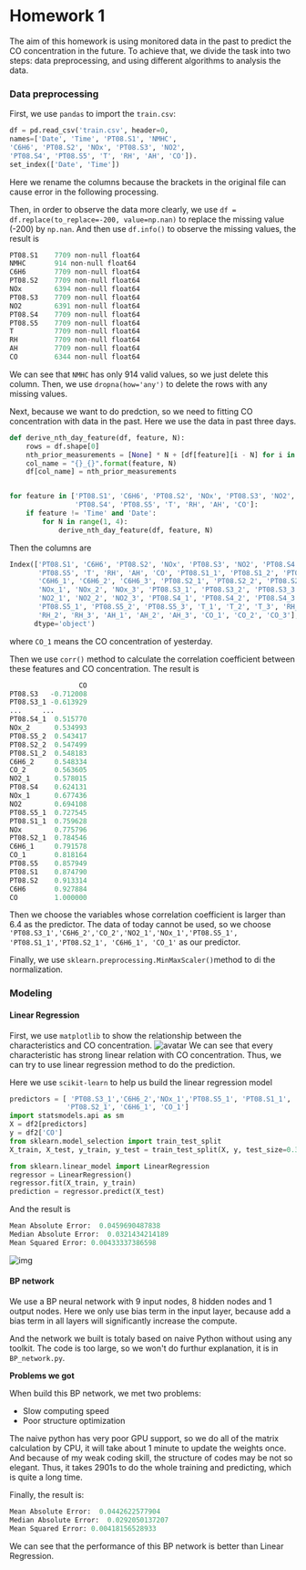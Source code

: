 # Homework 1
The aim of this homework is using monitored data in the past to predict the CO concentration in the future.
To achieve that, we divide the task into two steps: data preprocessing, and using different algorithms to analysis the data.
### Data preprocessing
First, we use `pandas` to import the `train.csv`:
```python
df = pd.read_csv('train.csv', header=0,
names=['Date', 'Time', 'PT08.S1', 'NMHC', 
'C6H6', 'PT08.S2', 'NOx', 'PT08.S3', 'NO2',
'PT08.S4', 'PT08.S5', 'T', 'RH', 'AH', 'CO']).
set_index(['Date', 'Time'])
```
Here we rename the columns because the brackets in the original file can cause error in the following processing. 

Then, in order to observe the data more clearly, we use `df = df.replace(to_replace=-200, value=np.nan)` to replace the missing value (-200) by `np.nan`. And then use `df.info()` to observe the missing values, the result is
```python
PT08.S1    7709 non-null float64
NMHC       914 non-null float64
C6H6       7709 non-null float64
PT08.S2    7709 non-null float64
NOx        6394 non-null float64
PT08.S3    7709 non-null float64
NO2        6391 non-null float64
PT08.S4    7709 non-null float64
PT08.S5    7709 non-null float64
T          7709 non-null float64
RH         7709 non-null float64
AH         7709 non-null float64
CO         6344 non-null float64
```
We can see that `NMHC` has only 914 valid values, so we just delete this column. Then, we use `dropna(how='any')`  to delete the rows with any missing values.

Next, because we want to do predction, so we need to fitting CO concentration with data in the past. Here we use the data in past three days.
```python
def derive_nth_day_feature(df, feature, N):
    rows = df.shape[0]
    nth_prior_measurements = [None] * N + [df[feature][i - N] for i in range(N, rows)]
    col_name = "{}_{}".format(feature, N)
    df[col_name] = nth_prior_measurements


for feature in ['PT08.S1', 'C6H6', 'PT08.S2', 'NOx', 'PT08.S3', 'NO2',
                'PT08.S4', 'PT08.S5', 'T', 'RH', 'AH', 'CO']:
    if feature != 'Time' and 'Date':
        for N in range(1, 4):
            derive_nth_day_feature(df, feature, N)
```
Then the columns are
```python
Index(['PT08.S1', 'C6H6', 'PT08.S2', 'NOx', 'PT08.S3', 'NO2', 'PT08.S4',
       'PT08.S5', 'T', 'RH', 'AH', 'CO', 'PT08.S1_1', 'PT08.S1_2', 'PT08.S1_3',
       'C6H6_1', 'C6H6_2', 'C6H6_3', 'PT08.S2_1', 'PT08.S2_2', 'PT08.S2_3',
       'NOx_1', 'NOx_2', 'NOx_3', 'PT08.S3_1', 'PT08.S3_2', 'PT08.S3_3',
       'NO2_1', 'NO2_2', 'NO2_3', 'PT08.S4_1', 'PT08.S4_2', 'PT08.S4_3',
       'PT08.S5_1', 'PT08.S5_2', 'PT08.S5_3', 'T_1', 'T_2', 'T_3', 'RH_1',
       'RH_2', 'RH_3', 'AH_1', 'AH_2', 'AH_3', 'CO_1', 'CO_2', 'CO_3'],
      dtype='object')
```
 where `CO_1` means the CO concentration of yesterday.
 
 Then we use `corr()` method to calculate the correlation coefficient between these features and CO concentration. The result is
```python
                 CO
PT08.S3   -0.712008
PT08.S3_1 -0.613929
...		...
PT08.S4_1  0.515770
NOx_2      0.534993
PT08.S5_2  0.543417
PT08.S2_2  0.547499
PT08.S1_2  0.548183
C6H6_2     0.548334
CO_2       0.563605
NO2_1      0.578015
PT08.S4    0.624131
NOx_1      0.677436
NO2        0.694108
PT08.S5_1  0.727545
PT08.S1_1  0.759628
NOx        0.775796
PT08.S2_1  0.784546
C6H6_1     0.791578
CO_1       0.818164
PT08.S5    0.857949
PT08.S1    0.874790
PT08.S2    0.913314
C6H6       0.927884
CO         1.000000
```
Then we choose the variables whose correlation coefficient is larger than 6.4 as the predictor. The data of today cannot be used, so we choose `'PT08.S3_1','C6H6_2','CO_2','NO2_1','NOx_1','PT08.S5_1', 'PT08.S1_1','PT08.S2_1', 'C6H6_1', 'CO_1'` as our predictor.

Finally, we use `sklearn.preprocessing.MinMaxScaler()`method to di the normalization.
### Modeling
#### Linear Regression
First, we use `matplotlib` to show the relationship between the characteristics and CO concentration.
![avatar](https://github.com/cgscmm/ML-homework/Homework1-COprediction/data_visualization.png)
We can see that every characteristic has strong linear relation with CO concentration. Thus, we can try to use linear regression method to do the prediction.

Here we use `scikit-learn` to help us build the linear regression model
```python
predictors = [ 'PT08.S3_1','C6H6_2','NOx_1','PT08.S5_1', 'PT08.S1_1',
              'PT08.S2_1', 'C6H6_1', 'CO_1']
import statsmodels.api as sm
X = df2[predictors]
y = df2['CO']
from sklearn.model_selection import train_test_split
X_train, X_test, y_train, y_test = train_test_split(X, y, test_size=0.3, random_state=1)

from sklearn.linear_model import LinearRegression
regressor = LinearRegression()
regressor.fit(X_train, y_train)
prediction = regressor.predict(X_test)
```
And the result is 
```python
Mean Absolute Error:  0.0459690487838
Median Absolute Error:  0.0321434214189
Mean Squared Error: 0.00433337386598
```
![img](https://github.com/cgscmm/ML-homework/Homework1-COprediction/figure1.jpg)

#### BP network
We use a BP neural network with 9 input nodes, 8 hidden nodes and 1 output nodes. Here we only use bias term in the input layer, because add a bias term in all layers will significantly increase the compute.

And the network we built is totaly based on naive Python without using any toolkit. The code is too large, so we won't do furthur explanation, it is in `BP_network.py`.

**Problems we got**

When build this BP network, we met two problems:

- Slow computing speed
- Poor structure optimization

The naive python has very poor GPU support, so we do all of the matrix calculation by CPU, it will take about 1 minute to update the weights once. And because of my weak coding skill, the structure of codes may be not so elegant. Thus, it takes 2901s to do the whole training and predicting, which is quite a long time.

Finally, the result is:
```python
Mean Absolute Error:  0.0442622577904
Median Absolute Error:  0.0292050137207
Mean Squared Error: 0.00418156528933
```
We can see that the performance of this BP network is better than Linear Regression.


